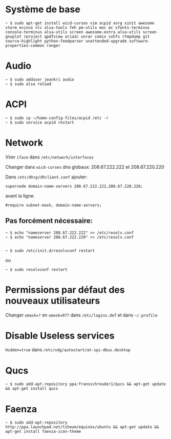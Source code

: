 # Système de base

    ~ $ sudo apt-get install wicd-curses vim acpid xorg xinit awesome xterm evince vlc alsa-tools feh pm-utils moc mc xfonts-terminus console-terminus alsa-utils screen awesome-extra alsa-utils screen gnuplot rproject qpdfview aria2c unrar comix sshfs rtmpdump git source-highlight python-feedparser unattended-upgrade software-properties-common ranger

# Audio

    ~ $ sudo adduser jeankri audio
    ~ $ sudo alsa reload

# ACPI

    ~ $ sudo cp ~/home-config-files/acpid /etc -r
    ~ $ sudo service acpid restart

# Network

Virer `iface` dans `/etc/network/interfaces`

Changer dans `wicd-curses` dns globaux: 208.67.222.222 et 208.67.220.220

Dans `/etc/dhcp/dhclient.conf` ajouter: 

    supersede domain-name-servers 208.67.222.222,208.67.220.220;

avant la ligne:

    #require subnet-mask, domain-name-servers;

## Pas forcément nécessaire:

    ~ $ echo "nameserver 208.67.222.222" >> /etc/resolv.conf
    ~ $ echo "nameserver 208.67.222.220" >> /etc/resolv.conf


    ~ $ sudo /etc/init.d/resolvconf restart 

ou

    ~ $ sudo resolvconf restart

# Permissions par défaut des nouveaux utilisateurs

  Changer `umask=?` en `umask=077` dans `/etc/logins.def` et dans `~/.profile`

# Disable Useless services

  `Hidden=true` dans `/etc/xdg/autostart/at-spi-dbus.desktop`

# Qucs

    ~ $ sudo add-apt-repository ppa:fransschreuder1/qucs && apt-get update && apt-get install qucs

# Faenza

    ~ $ sudo add-apt-repository http://ppa.launchpad.net/tiheum/equinox/ubuntu && apt-get update && apt-get install faenza-icon-theme
